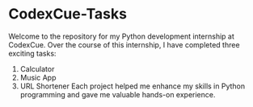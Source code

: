 # CodexCue-Tasks
Welcome to the repository for my Python development internship at CodexCue. Over the course of this internship, I have completed three exciting tasks: 
1) Calculator
2) Music App
3) URL Shortener
Each project helped me enhance my skills in Python programming and gave me valuable hands-on experience.
